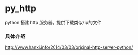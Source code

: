 py_http
=======

python 搭建 http 服务器。提供下载类似zip的文件

### 具体介绍
http://www.hanxi.info/2014/03/03/original-http-server-python/

